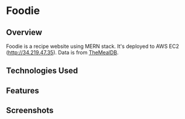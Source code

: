 # Foodie
## Overview
Foodie is a recipe website using MERN stack. It's deployed to AWS EC2 (http://34.219.47.35). Data is from [TheMealDB](https://www.themealdb.com/).

## Technologies Used

## Features

## Screenshots
